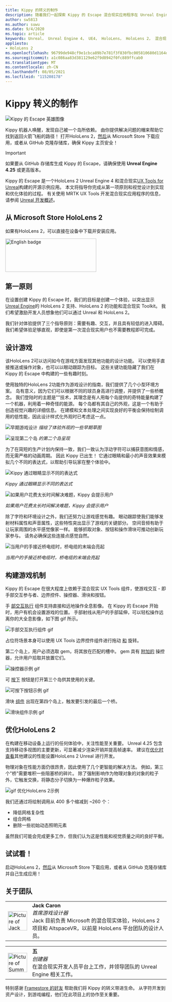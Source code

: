 ```yaml
---
title: Kippy 的转义的制作
description: 随着我们一起探索 Kippy 的 Escape 混合现实应用程序在 Unreal Engine HoloLens 2开发。
author: sw5813
ms.author: suwu
ms.date: 9/4/2020
ms.topic: article
keywords: Unreal， Unreal Engine 4， UE4， HoloLens， HoloLens 2， 混合现实， 部署到设备， 电脑， 文档， 混合现实头戴显示设备， Windows 混合现实头戴显示设备， 虚拟现实头戴显示设备
appliesto:
- HoloLens 2
ms.openlocfilehash: 96799de948cf9e1cbca89b7e781f3f830fbc005810680d1164d04acb757b1a09
ms.sourcegitcommit: a1c086aa83d381129e62f9d8942f0fc889ffcab0
ms.translationtype: MT
ms.contentlocale: zh-CN
ms.lasthandoff: 08/05/2021
ms.locfileid: "115208178"
---
```

# <a name="the-making-of-kippys-escape"></a>Kippy 转义的制作
![Kippy 的 Escape 英雄图像](images/KippysEscape_1920.jpg)

Kippy 机器人唤醒，发现自己被一个岛所依赖。 由你提供解决问题的帽来帮助它找到返回火箭飞船的路径！ 打开HoloLens 2，[然后](https://www.microsoft.com/p/kippys-escape/9nbd7gl86vkd)从 Microsoft Store 下载应用，或者从 GitHub 克隆存储库，[](https://github.com/microsoft/MixedReality-Unreal-KippysEscape)确保 Kippy 主页安全！  

> [!IMPORTANT]
> 如果要从 GitHub 存储库生成 Kippy 的 Escape，请确保使用 **Unreal Engine 4.25** 或更高版本。

Kippy 的 Escape 是一个[](/hololens/hololens2-hardware)HoloLens 2 Unreal Engine 4 和混合现实[UX Tools for Unreal](https://github.com/microsoft/MixedReality-UXTools-Unreal)构建的开源示例应用。 本文将指导你完成从第一项原则和视觉设计到实现和优化体验的过程。 有关使用 MRTK UX Tools 开发混合现实应用程序的信息，请参阅 [Unreal 开发概述](unreal-development-overview.md)。

## <a name="download-app-from-microsoft-store-in-hololens-2"></a>从 Microsoft Store HoloLens 2
如果有HoloLens 2，可以直接在设备中下载并安装应用。

<a href='//www.microsoft.com/store/apps/9nbd7gl86vkd?cid=storebadge&ocid=badge'><img src='https://developer.microsoft.com/store/badges/images/English_get-it-from-MS.png' alt='English badge' width="284px" height="104px" style='width: 284px; height: 104px;'/></a>


## <a name="first-principles"></a>第一原则 

在设置创建 Kippy 的 Escape 时，我们的目标是创建一个体验，以突出显示[Unreal Engine](https://docs.unrealengine.com/Platforms/AR/HoloLens2/index.html)的 HoloLens 2 支持、HoloLens 2 的功能和混合现实 Toolkit。 我们希望激励开发人员想象他们可以通过 Unreal 和 HoloLens 2。  

我们针对体验提供了三个指导原则：需要有趣、交互，并且具有较低的进入障碍。 我们希望体验足够直观，即使是第一次混合现实用户也不需要教程即可完成。  

## <a name="designing-the-game"></a>设计游戏 

该HoloLens 2可以访问如今在游戏方面发现其他功能的设计功能。 可以使用手直接推送或操作对象，也可以以眼动跟踪为目标。 这些关键功能隐藏了我们在 Kippy 的 Escape 中构建的一些有趣时刻。  

使用独特的HoloLens 2功能作为游戏设计的指南，我们提供了几个小型环境方案。 岛有意义，因为它们可以根据不同的球员身高进行调整，并提供了一些桥概念。 我们登陆时的主题是""技术，其理念是有人用每个岛提供的奇特能量构建了一个机器，利用着一种奇怪的能源。 每个岛都有其自己的外观，这是一个有助于创造视觉兴趣的详细信息。 在建模和文本处理之间实现良好的平衡会保持绘制调用的低性能，因此设计样式化外观时已考虑这一点。 

![早期游戏设计 ](images/kippys-escape/kippys-escape-img-01.png)
 *描绘了体验外观的一些早期草图*

![呈现第二个岛 ](images/kippys-escape/kippys-escape-img-02.png)
 *的第二个岛呈现*

为了在简短的生产计划内保持一致，我们一致认为浮动字符可以捕获意图和情感，而无需严格的动画周期。 因此 Kippy 已出生！ 它通过眼睛和最小的声音效果来模拟几个不同的表达式，以帮助引导玩家在整个体验中。 

![Kippy 通过眼睛显示不同的表达式](images/kippys-escape/kippys-escape-img-03.gif)

*Kippy 通过眼睛显示不同的表达式*

![如果用户花费太长时间解决难题，Kippy 会提示用户](images/kippys-escape/kippys-escape-img-04.gif)

*如果用户花费太长时间解决难题，Kippy 会提示用户*

除了字符和环境设计之外，我们还努力让游戏感觉有趣。 眼动跟踪使我们能够发射材料属性和声音属性，这些特性突出显示了游戏的关键部分。 空间音频有助于让玩家周围的水平感觉像家一样。 能够抓取对象、按钮和操作滑块可推动创新玩家参与。 请务必确保这些连接点感觉自然。 

![当用户的手接近桥电缆时，桥电缆的末端会亮起](images/kippys-escape/kippys-escape-img-05.gif)

*当用户的手接近桥电缆时，桥电缆的末端会亮起*

## <a name="building-the-game-mechanics"></a>构建游戏机制 

Kippy 的 Escape 在很大程度上依赖于混合现实 UX Tools 组件，使游戏交互 - 即手部交互参与者、边界控件、操控器、滑块和按钮。   

手 [部交互执行](https://microsoft.github.io/MixedReality-UXTools-Unreal/Docs/HandInteraction.html) 组件支持直接和远地操作全息影像。 在 Kippy 的 Escape 开始时，用户有机会设置游戏的位置。 手部射线从用户的手部延伸，可以轻松操作远离你的大全息影像，如下图 gif 所示。  

![手部交互执行组件 gif](images/kippys-escape/kippys-escape-img-06.gif)

占位符场景本身可以使用 UX Tools 边界控件组件进行拖动 [和](https://microsoft.github.io/MixedReality-UXTools-Unreal/Docs/BoundsControl.html) 旋转。  

第二个岛上，用户必须选取 gem，将其放在匹配的槽中。 gem 具有 [附加的](https://microsoft.github.io/MixedReality-UXTools-Unreal/Docs/Manipulator.html) 操控器，允许用户拾取并放置它们。 

![操控器示例 gif](images/kippys-escape/kippys-escape-img-07.gif)

可 [按下](https://microsoft.github.io/MixedReality-UXTools-Unreal/Docs/PressableButton.html) 按钮是打开第三个岛供其使用的关键。  

![可按下按钮示例 gif](images/kippys-escape/kippys-escape-img-08.gif)

滑块 [组件](https://microsoft.github.io/MixedReality-UXTools-Unreal/Docs/PinchSlider.html) 出现在第四个岛上，触发要引发的最后一个桥。  

![滑块组件示例 gif](images/kippys-escape/kippys-escape-img-09.gif) 

## <a name="optimizing-for-hololens-2"></a>优化HoloLens 2 

在构建在移动设备上运行的任何体验中，关注性能至关重要。 Unreal 4.25 包含支持移动多视图的主要更新，可显著减少渲染开销并提高帧速率。 建议在[优化时查看](performance-recommendations-for-unreal.md)其他建议的性能设置HoloLens 2 Unreal 进行开发。  

物理对象在性能方面仍很昂贵，因此使用了几个更智能的解决方法。 例如，第三个"桥"需要堆积一些阻塞桥的碎片。 除了强制影响作为物理对象的对象的粒子外，它触发交换，将静态分子切换为一种爆炸粒子效果。 

![gif 优化HoloLens 2示例](images/kippys-escape/kippys-escape-img-10.gif) 

我们还通过将绘制调用从 400 多个缩减到 ~260 个： 
* 降低网格复杂性
* 组合网格
* 删除一些初始动态照明元素

虽然我们可能会完成更多工作，但我们认为这是性能和视觉质量之间的良好平衡。  

## <a name="try-it-out"></a>试试看！ 

启动HoloLens 2，[然后](https://www.microsoft.com/p/kippys-escape/9nbd7gl86vkd)从 Microsoft Store 下载应用，或者从 GitHub 克隆存储库并自己生成[](https://github.com/microsoft/MixedReality-Unreal-KippysEscape)应用！  

## <a name="about-the-team"></a>关于团队

<table style="border-collapse:collapse" padding-left="0px">
<tr>
<td style="border-style: none" width="60"><img alt="Picture of Jack Caron" width="60" height="60" src="images/kippys-escape/jack-caron.jpg"></td>
<td style="border-style: none"><b>Jack Caron</b><br><i>首席游戏设计器</i><br>Jack 目前负责 Microsoft 的混合现实体验，HoloLens 2项目和 AltspaceVR，以前是 HoloLens 平台团队的设计人员。</td>
</tr>
</table>

<table style="border-collapse:collapse" padding-left="0px">
<tr>
<td style="border-style: none" width="60"><img alt="Picture of Summer Wu" width="60" height="60" src="images/kippys-escape/summer-wu.jpg"></td>
<td style="border-style: none"><b>五</b><br><i>创建器</i><br>在混合现实开发人员平台上工作，并领导团队的 Unreal Engine 相关工作。</td>
</tr>
</table>

特别感谢 [Framestore 的好友](https://www.framestore.com/) 帮助我们将 Kippy 的转义带进生命。 从字符开发到资产设计，到游戏编程，他们在此项目上的协作至关重要。